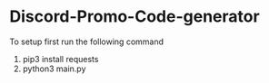 # Discord-Promo-Code-generator
To setup first run the following command

1) pip3 install requests
2) python3 main.py
